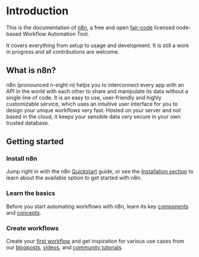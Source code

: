 # Introduction

This is the documentation of [n8n](https://n8n.io/), a free and open [fair-code](http://faircode.io) licensed node-based Workflow Automation Tool.

It covers everything from setup to usage and development. It is still a work in progress and all contributions are welcome.

## What is n8n?

n8n (pronounced n-eight-n) helps you to interconnect every app with an API in the world with each other to share and manipulate its data without a single line of code. It is an easy to use, user-friendly and highly customizable service, which uses an intuitive user interface for you to design your unique workflows very fast. Hosted on your server and not based in the cloud, it keeps your sensible data very secure in your own trusted database.

## Getting started

### Install n8n

Jump right in with the n8n [Quickstart](./quickstart/README.md) guide, or see the [Installation section](./getting-started/installation/README.md) to learn about the available option to get started with n8n.

### Learn the basics

Before you start automating workflows with n8n, learn its key [components](getting-started/key-components/README.md) and [concepts](getting-started/key-concepts/README.md).

### Create workflows

Create your [first workflow](getting-started/create-your-first-workflow/README.md) and get inspiration for various use cases from our [blogposts](/getting-started/tutorials.md#blogposts), [videos](/getting-started/tutorials.md#videos), and [community tutorials](/getting-started/tutorials.md#community-tutorials).

